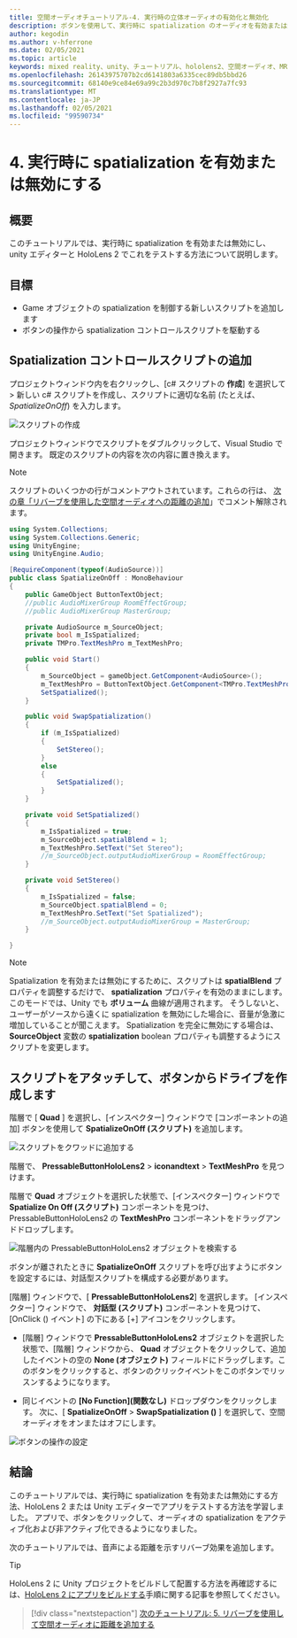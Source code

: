 ```yaml
---
title: 空間オーディオチュートリアル-4. 実行時の立体オーディオの有効化と無効化
description: ボタンを使用して、実行時に spatialization のオーディオを有効または無効にします。
author: kegodin
ms.author: v-hferrone
ms.date: 02/05/2021
ms.topic: article
keywords: mixed reality、unity、チュートリアル、hololens2、空間オーディオ、MRTK、mixed reality toolkit、UWP、Windows 10、HRTF、head 関連の転送機能、リバーブ、Microsoft Spatializer
ms.openlocfilehash: 26143975707b2cd6141803a6335cec89db5bbd26
ms.sourcegitcommit: 68140e9ce84e69a99c2b3d970c7b8f2927a7fc93
ms.translationtype: MT
ms.contentlocale: ja-JP
ms.lasthandoff: 02/05/2021
ms.locfileid: "99590734"
---
```

# <a name="4-enabling-and-disabling-spatialization-at-run-time"></a>4. 実行時に spatialization を有効または無効にする

## <a name="overview"></a>概要

このチュートリアルでは、実行時に spatialization を有効または無効にし、unity エディターと HoloLens 2 でこれをテストする方法について説明します。

## <a name="objectives"></a>目標

* Game オブジェクトの spatialization を制御する新しいスクリプトを追加します
* ボタンの操作から spatialization コントロールスクリプトを駆動する

## <a name="add-spatialization-control-script"></a>Spatialization コントロールスクリプトの追加

 プロジェクトウィンドウ内を右クリックし、[c# スクリプトの **作成**] を選択して  >  新しい c# スクリプトを作成し、スクリプトに適切な名前 (たとえば、 _SpatializeOnOff_) を入力します。

![スクリプトの作成](images/spatial-audio/spatial-audio-04-section1-step1-1.png)

プロジェクトウィンドウでスクリプトをダブルクリックして、Visual Studio で開きます。 既定のスクリプトの内容を次の内容に置き換えます。

> [!NOTE]
> スクリプトのいくつかの行がコメントアウトされています。これらの行は、 [次の章「リバーブを使用した空間オーディオへの距離の追加](unity-spatial-audio-ch5.md)」でコメント解除されます。

```c#
using System.Collections;
using System.Collections.Generic;
using UnityEngine;
using UnityEngine.Audio;

[RequireComponent(typeof(AudioSource))]
public class SpatializeOnOff : MonoBehaviour
{
    public GameObject ButtonTextObject;
    //public AudioMixerGroup RoomEffectGroup;
    //public AudioMixerGroup MasterGroup;

    private AudioSource m_SourceObject;
    private bool m_IsSpatialized;
    private TMPro.TextMeshPro m_TextMeshPro;

    public void Start()
    {
        m_SourceObject = gameObject.GetComponent<AudioSource>();
        m_TextMeshPro = ButtonTextObject.GetComponent<TMPro.TextMeshPro>();
        SetSpatialized();
    }

    public void SwapSpatialization()
    {
        if (m_IsSpatialized)
        {
            SetStereo();
        }
        else
        {
            SetSpatialized();
        }
    }

    private void SetSpatialized()
    {
        m_IsSpatialized = true;
        m_SourceObject.spatialBlend = 1;
        m_TextMeshPro.SetText("Set Stereo");
        //m_SourceObject.outputAudioMixerGroup = RoomEffectGroup;
    }

    private void SetStereo()
    {
        m_IsSpatialized = false;
        m_SourceObject.spatialBlend = 0;
        m_TextMeshPro.SetText("Set Spatialized");
        //m_SourceObject.outputAudioMixerGroup = MasterGroup;
    }

}
```

> [!NOTE]
> Spatialization を有効または無効にするために、スクリプトは **spatialBlend** プロパティを調整するだけで、 **spatialization** プロパティを有効のままにします。 このモードでは、Unity でも **ボリューム** 曲線が適用されます。 そうしないと、ユーザーがソースから遠くに spatialization を無効にした場合に、音量が急激に増加していることが聞こえます。
> Spatialization を完全に無効にする場合は、 **SourceObject** 変数の **spatialization** boolean プロパティも調整するようにスクリプトを変更します。

## <a name="attach-your-script-and-drive-it-from-the-button"></a>スクリプトをアタッチして、ボタンからドライブを作成します

階層で [ **Quad** ] を選択し、[インスペクター] ウィンドウで [コンポーネントの追加] ボタンを使用して **SpatializeOnOff (スクリプト)** を追加します。

![スクリプトをクワッドに追加する](images/spatial-audio/spatial-audio-04-section2-step1-1.png)

階層で、 **PressableButtonHoloLens2**  >  **iconandtext**  >  **TextMeshPro** を見つけます。

階層で **Quad** オブジェクトを選択した状態で、[インスペクター] ウィンドウで **Spatialize On Off (スクリプト)** コンポーネントを見つけ、PressableButtonHoloLens2 の **TextMeshPro** コンポーネントをドラッグアンドドロップします。

![階層内の PressableButtonHoloLens2 オブジェクトを検索する](images/spatial-audio/spatial-audio-04-section2-step1-2.png)

ボタンが離されたときに **SpatializeOnOff** スクリプトを呼び出すようにボタンを設定するには、対話型スクリプトを構成する必要があります。

[階層] ウィンドウで、[ **PressableButtonHoloLens2**] を選択します。 [インスペクター] ウィンドウで、 **対話型 (スクリプト)** コンポーネントを見つけて、[OnClick () イベント] の下にある [+] アイコンをクリックします。

* [階層] ウィンドウで **PressableButtonHoloLens2** オブジェクトを選択した状態で、[階層] ウィンドウから、 **Quad** オブジェクトをクリックして、追加したイベントの空の **None (オブジェクト)** フィールドにドラッグします。このボタンをクリックすると、ボタンのクリックイベントをこのボタンでリッスンするようになります。

* 同じイベントの **[No Function]\(関数なし\)** ドロップダウンをクリックします。 次に、[ **SpatializeOnOff**  >  **SwapSpatialization ()** ] を選択して、空間オーディオをオンまたはオフにします。

![ボタンの操作の設定](images/spatial-audio/spatial-audio-04-section2-step1-3.png)

## <a name="congratulations"></a>結論

このチュートリアルでは、実行時に spatialization を有効または無効にする方法、HoloLens 2 または Unity エディターでアプリをテストする方法を学習しました。 アプリで、ボタンをクリックして、オーディオの spatialization をアクティブ化および非アクティブ化できるようになりました。

次のチュートリアルでは、音声による距離を示すリバーブ効果を追加します。

> [!TIP]
> HoloLens 2 に Unity プロジェクトをビルドして配置する方法を再確認するには、[HoloLens 2 にアプリをビルドする](mr-learning-base-02.md#building-your-application-to-your-hololens-2)手順に関する記事を参照してください。

> [!div class="nextstepaction"]
> [次のチュートリアル: 5. リバーブを使用して空間オーディオに距離を追加する](unity-spatial-audio-ch5.md)
